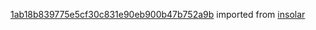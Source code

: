 [1ab18b839775e5cf30c831e90eb900b47b752a9b](https://github.com/insolar/insolar/commit/1ab18b839775e5cf30c831e90eb900b47b752a9b) imported from [insolar](https://github.com/insolar/insolar)
